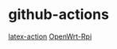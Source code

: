 # github-actions

[latex-action](https://github.com/xu-cheng/latex-action)
[OpenWrt-Rpi](https://github.com/SuLingGG/OpenWrt-Rpi)
